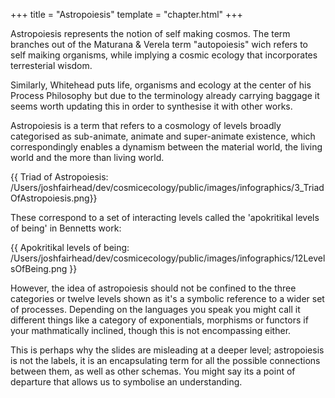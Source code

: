+++
title = "Astropoiesis"
template = "chapter.html"
+++

Astropoiesis represents the notion of self making cosmos. The term branches out of the Maturana & Verela term "autopoiesis" wich refers to self maiking organisms, while implying a cosmic ecology that incorporates terresterial wisdom. 

Similarly, Whitehead puts life, organisms and ecology at the center of his Process Philosophy but due to the terminology already carrying baggage it seems worth updating this in order to synthesise it with other works.  

Astropoiesis is a term that refers to a cosmology of levels broadly categorised as sub-animate, animate and super-animate existence, which correspondingly enables a dynamism between the material world, the living world and the more than living world.

{{ Triad of Astropoiesis: /Users/joshfairhead/dev/cosmicecology/public/images/infographics/3_TriadOfAstropoiesis.png}}

These correspond to a set of interacting levels called the 'apokritikal levels of being' in Bennetts work: 

{{ Apokritikal levels of being: /Users/joshfairhead/dev/cosmicecology/public/images/infographics/12LevelsOfBeing.png }}

However, the idea of astropoiesis should not be confined to the three categories or twelve levels shown as it's a symbolic reference to a wider set of processes. Depending on the languages you speak you might call it different things like a category of exponentials, morphisms or functors if your mathmatically inclined, though this is not encompassing either. 

This is perhaps why the slides are misleading at a deeper level; astropoiesis is not the labels, it is an encapsulating term for all the possible connections between them, as well as other schemas. You might say its a point of departure that allows us to symbolise an understanding.

